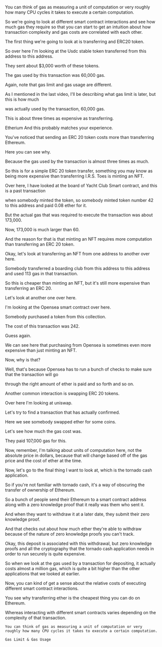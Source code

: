 You can think of gas as measuring a unit of computation or very roughly how many CPU cycles it takes to execute a certain computation.

So we're going to look at different smart contract interactions and see how much gas they require so that you can start to get an intuition about how transaction complexity and gas costs are correlated with each other.

The first thing we're going to look at is transferring and ERC20 token.

So over here I'm looking at the Usdc stable token transferred from this address to this address.

They sent about $3,000 worth of these tokens.

The gas used by this transaction was 60,000 gas.

Again, note that gas limit and gas usage are different.

As I mentioned in the last video, I'll be describing what gas limit is later, but this is how much

was actually used by the transaction, 60,000 gas.

This is about three times as expensive as transferring.

Etherium And this probably matches your experience.

You've noticed that sending an ERC 20 token costs more than transferring Ethereum.

Here you can see why.

Because the gas used by the transaction is almost three times as much.

So this is for a simple ERC 20 token transfer, something you may know as being more expensive than transferring I.R.S. Toes is minting an NFT.

Over here, I have looked at the board of Yacht Club Smart contract, and this is a past transaction

when somebody minted the token, so somebody minted token number 42 to this address and paid 0.08 ether for it.

But the actual gas that was required to execute the transaction was about 173,000.

Now, 173,000 is much larger than 60.

And the reason for that is that minting an NFT requires more computation than transferring an ERC 20 token.

Okay, let's look at transferring an NFT from one address to another over here.

Somebody transferred a boarding club from this address to this address and used 113 gas in that transaction.

So this is cheaper than minting an NFT, but it's still more expensive than transferring an ERC 20.

Let's look at another one over here.

I'm looking at the Opensea smart contract over here.

Somebody purchased a token from this collection.

The cost of this transaction was 242.

Guess again.

We can see here that purchasing from Opensea is sometimes even more expensive than just minting an NFT.

Now, why is that?

Well, that's because Opensea has to run a bunch of checks to make sure that the transaction will go

through the right amount of ether is paid and so forth and so on.

Another common interaction is swapping ERC 20 tokens.

Over here I'm looking at uniswap.

Let's try to find a transaction that has actually confirmed.

Here we see somebody swapped ether for some coins.

Let's see how much the gas cost was.

They paid 107,000 gas for this.

Now, remember, I'm talking about units of computation here, not the absolute price in dollars, because that will change based off of the gas price and the cost of ether at the time.

Now, let's go to the final thing I want to look at, which is the tornado cash application.

So if you're not familiar with tornado cash, it's a way of obscuring the transfer of ownership of Ethereum.

So a bunch of people send their Ethereum to a smart contract address along with a zero knowledge proof that it really was them who sent it.

And when they want to withdraw it at a later date, they submit their zero knowledge proof.

And that checks out about how much ether they're able to withdraw because of the nature of zero knowledge proofs you can't track.

Okay, this deposit is associated with this withdrawal, but zero knowledge proofs and all the cryptography that the tornado cash application needs in order to run securely is quite expensive.

So when we look at the gas used by a transaction for depositing, it actually costs almost a million gas, which is quite a bit higher than the other applications that we looked at earlier.

Now, you can kind of get a sense about the relative costs of executing different smart contract interactions.

You see why transferring ether is the cheapest thing you can do on Ethereum.

Whereas interacting with different smart contracts varies depending on the complexity of that transaction.


`You can think of gas as measuring a unit of computation or very roughly how many CPU cycles it takes to execute a certain computation.`

`Gas Limit & Gas Usage`

